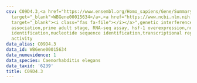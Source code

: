 ```yaml
---
csv: C09D4.3,<a href="https://www.ensembl.org/Homo_sapiens/Gene/Summary?db=core;g=WBGene00015634"
  target="_blank">WBGene00015634</a>,<a href="https://www.ncbi.nlm.nih.gov/pubmed/30894454"
  target="_blank"><i class="fas fa-file"></i></a>",genetic interference,functional
  association,prime adult stage, RNA-seq assay, hsf-1 overexpression,nucleotide sequence
  identification,nucleotide sequence identification,transcriptional regulation,up-regulates
  activity
data_alias: C09D4.3
data_id: WBGene00015634
data_numevidence: 1
data_species: Caenorhabditis elegans
data_taxid: '6239'
title: C09D4.3
---
```

